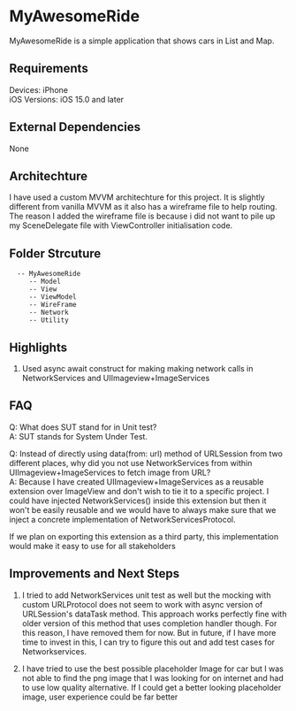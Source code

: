 # MyAwesomeRide

MyAwesomeRide is a simple application that shows cars in List and Map.


## Requirements

Devices: iPhone <br />
iOS Versions: iOS 15.0 and later


## External Dependencies

None
 

## Architechture

I have used a custom MVVM architechture for this project. It is slightly different from vanilla MVVM as it also has a wireframe file to help routing. The reason I added the wireframe file is because i did not want to pile up my SceneDelegate file with ViewController initialisation code.


## Folder Strcuture

      -- MyAwesomeRide
         -- Model
         -- View
         -- ViewModel
         -- WireFrame
         -- Network
         -- Utility
    
## Highlights

1. Used async await construct for making making network calls in NetworkServices and UIImageview+ImageServices
 
        
        
## FAQ

Q: What does SUT stand for in Unit test? <br />
A: SUT stands for System Under Test. <br />


Q: Instead of directly using data(from: url) method of URLSession from two different places, why did you not use NetworkServices from within UIImageview+ImageServices to fetch image from URL? <br />
A: Because I have created UIImageview+ImageServices as a reusable extension over ImageView and don't wish to tie it to a specific project. I could have injected NetworkServices() inside this extension but then it won't be easily reusable and we would have to always make sure that we inject a concrete implementation of NetworkServicesProtocol.

If we plan on exporting this extension as a third party, this implementation would make it easy to use for all stakeholders 



## Improvements and Next Steps

1. I tried to add NetworkServices unit test as well but the mocking with custom URLProtocol does not seem to work with async version of URLSession's dataTask method. This approach works perfectly fine with older version of this method that uses completion handler though.
    For this reason, I have removed them for now. But in future, if I have more time to invest in
    this, I can try to figure this out and add test cases for Networkservices.
    
2. I have tried to use the best possible placeholder Image for car but I was not able to find the png image that I was looking for on internet and had to use low quality alternative. If I could get a better looking placeholder image, user experience could be far better
    
 
